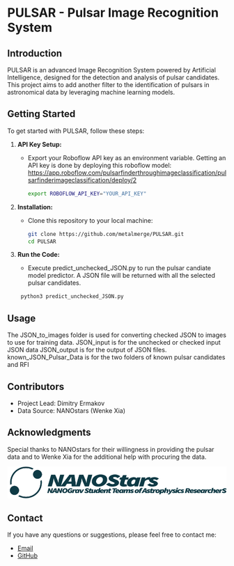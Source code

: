 # PULSAR - Pulsar Image Recognition System

## Introduction

PULSAR is an advanced Image Recognition System powered by Artificial Intelligence, designed for the detection and analysis of pulsar candidates. This project aims to add another filter to the identification of pulsars in astronomical data by leveraging machine learning models.

## Getting Started

To get started with PULSAR, follow these steps:

1. **API Key Setup:**
   - Export your Roboflow API key as an environment variable. Getting an API key is done by deploying this roboflow model: <https://app.roboflow.com/pulsarfinderthroughimageclassification/pulsarfinderimageclassification/deploy/2>

     ```bash
     export ROBOFLOW_API_KEY="YOUR_API_KEY"
     ```

2. **Installation:**
   - Clone this repository to your local machine:

     ```bash
     git clone https://github.com/metalmerge/PULSAR.git
     cd PULSAR
     ```

3. **Run the Code:**
   - Execute predict_unchecked_JSON.py to run the pulsar candiate model predictor. A JSON file will be returned with all the selected pulsar candidates.
  
    ```bash
     python3 predict_unchecked_JSON.py
     ```

## Usage

The JSON_to_images folder is used for converting checked JSON to images to use for training data.
JSON_input is for the unchecked or checked input JSON data
JSON_output is for the output of JSON files.
known_JSON_Pulsar_Data is for the two folders of known pulsar candidates and RFI

## Contributors

- Project Lead: Dimitry Ermakov
- Data Source: NANOstars (Wenke Xia)

## Acknowledgments

Special thanks to NANOstars for their willingness in providing the pulsar data and to Wenke Xia for the additional help with procuring the data.

![NANOstars](images/NANOstars.png)

## Contact

If you have any questions or suggestions, please feel free to contact me:

- [Email](ermakovd06@gmail.com)
- [GitHub](https://github.com/metalmerge)
